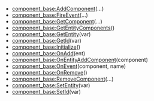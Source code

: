 - [component_base:AddComponent](nil)(...)
- [component_base:FireEvent](nil)(...)
- [component_base:GetComponent](nil)(...)
- [component_base:GetEntityComponents](nil)()
- [component_base:GetEntity](nil)(var)
- [component_base:GetId](nil)(var)
- [component_base:Initialize](nil)()
- [component_base:OnAdd](nil)(ent)
- [component_base:OnEntityAddComponent](nil)(component)
- [component_base:OnEvent](nil)(component, name)
- [component_base:OnRemove](nil)()
- [component_base:RemoveComponent](nil)(...)
- [component_base:SetEntity](nil)(var)
- [component_base:SetId](nil)(var)
